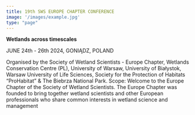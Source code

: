 ```yaml
---
title: 19th SWS EUROPE CHAPTER CONFERENCE
image: '/images/example.jpg'
type: "page"
---
```


**Wetlands across timescales**

JUNE 24th - 26th 2024, GONIĄDZ, POLAND

Organised by the Society of Wetland Scientists - Europe Chapter, Wetlands Conservation Centre (PL), University of Warsaw, University of Białystok, Warsaw University of Life Sciences, Society for the Protection of Habitats “ProHabitat” & The Biebrza National Park.
Scope: 
Welcome to the Europe Chapter of the Society of Wetland Scientists. The Europe Chapter was founded to bring together wetland scientists and other European professionals who share common interests in wetland science and management
